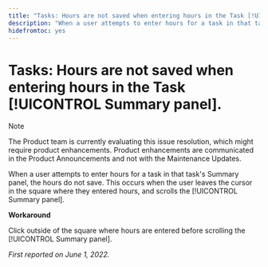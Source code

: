 ```yaml
---
title: "Tasks: Hours are not saved when entering hours in the Task [!UICONTROL Summary panel]"
description: "When a user attempts to enter hours for a task in that task's Summary panel, the hours do not save. This occurs when the user leaves the cursor in the square where they entered hours, and scrolls the [!UICONTROL Summary panel].   "
hidefromtoc: yes
---
```


# Tasks: Hours are not saved when entering hours in the Task [!UICONTROL Summary panel].

>[!NOTE]
>
>The Product team is currently evaluating this issue resolution, which might require product enhancements. Product enhancements are communicated in the Product Announcements and not with the Maintenance Updates.

When a user attempts to enter hours for a task in that task's Summary panel, the hours do not save. This occurs when the user leaves the cursor in the square where they entered hours, and scrolls the [!UICONTROL Summary panel]. 

**Workaround**

Click outside of the square where hours are entered before scrolling the [!UICONTROL Summary panel].

_First reported on June 1, 2022._

